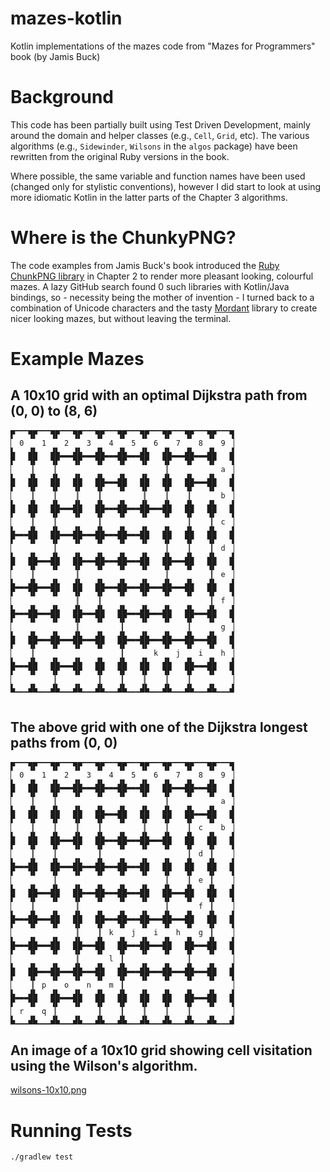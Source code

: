 # mazes-kotlin

Kotlin implementations of the mazes code from "Mazes for Programmers" book (by Jamis Buck)

# Background

This code has been partially built using Test Driven Development, mainly around the domain and helper classes
(e.g., `Cell`, `Grid`, etc). The various algorithms (e.g., `Sidewinder`, `Wilsons` in the `algos` package)
have been rewritten from the original Ruby versions in the book.

Where possible, the same variable and function names have been used (changed only for stylistic conventions),
however I did start to look at using more idiomatic Kotlin in the latter parts of the Chapter 3 algorithms.

# Where is the ChunkyPNG?

The code examples from Jamis Buck's book introduced
the [Ruby ChunkPNG library](https://github.com/wvanbergen/chunky_png)
in Chapter 2 to render more pleasant looking, colourful mazes. A lazy GitHub search found 0 such libraries with
Kotlin/Java
bindings, so - necessity being the mother of invention - I turned back to a combination of Unicode characters and the
tasty [Mordant](https://github.com/ajalt/mordant) library to create nicer looking mazes, but without leaving the
terminal.

# Example Mazes

## A 10x10 grid with an optimal Dijkstra path from (0, 0) to (8, 6)

```
▛▔▔▔▜▛▔▔▔▜▛▔▔▔▜▛▔▔▔▜▛▔▔▔▜▛▔▔▔▜▛▔▔▔▜▛▔▔▔▜▛▔▔▔▜▛▔▔▔▜
▏ 0    1    2    3    4    5    6    7    8    9 ▕
▙   ▟▙   ▟▙▁▁▁▟▙▁▁▁▟▙▁▁▁▟▙▁▁▁▟▙   ▟▙▁▁▁▟▙▁▁▁▟▙   ▟
▛   ▜▛   ▜▛▔▔▔▜▛▔▔▔▜▛▔▔▔▜▛▔▔▔▜▛   ▜▛▔▔▔▜▛▔▔▔▜▛   ▜
▏   ▕▏   ▕▏                       ▕▏           a ▕
▙   ▟▙   ▟▙   ▟▙   ▟▙▁▁▁▟▙   ▟▙   ▟▙   ▟▙▁▁▁▟▙   ▟
▛   ▜▛   ▜▛   ▜▛   ▜▛▔▔▔▜▛   ▜▛   ▜▛   ▜▛▔▔▔▜▛   ▜
▏   ▕▏   ▕▏   ▕▏   ▕▏        ▕▏   ▕▏   ▕▏      b ▕
▙   ▟▙   ▟▙▁▁▁▟▙   ▟▙▁▁▁▟▙▁▁▁▟▙▁▁▁▟▙   ▟▙   ▟▙   ▟
▛   ▜▛   ▜▛▔▔▔▜▛   ▜▛▔▔▔▜▛▔▔▔▜▛▔▔▔▜▛   ▜▛   ▜▛   ▜
▏   ▕▏   ▕▏        ▕▏                  ▕▏   ▕▏ c ▕
▙▁▁▁▟▙   ▟▙▁▁▁▟▙▁▁▁▟▙▁▁▁▟▙▁▁▁▟▙   ▟▙   ▟▙   ▟▙   ▟
▛▔▔▔▜▛   ▜▛▔▔▔▜▛▔▔▔▜▛▔▔▔▜▛▔▔▔▜▛   ▜▛   ▜▛   ▜▛   ▜
▏        ▕▏                       ▕▏   ▕▏   ▕▏ d ▕
▙   ▟▙▁▁▁▟▙   ▟▙▁▁▁▟▙▁▁▁▟▙▁▁▁▟▙   ▟▙▁▁▁▟▙   ▟▙   ▟
▛   ▜▛▔▔▔▜▛   ▜▛▔▔▔▜▛▔▔▔▜▛▔▔▔▜▛   ▜▛▔▔▔▜▛   ▜▛   ▜
▏   ▕▏        ▕▏                  ▕▏        ▕▏ e ▕
▙▁▁▁▟▙▁▁▁▟▙   ▟▙   ▟▙▁▁▁▟▙▁▁▁▟▙▁▁▁▟▙▁▁▁▟▙   ▟▙   ▟
▛▔▔▔▜▛▔▔▔▜▛   ▜▛   ▜▛▔▔▔▜▛▔▔▔▜▛▔▔▔▜▛▔▔▔▜▛   ▜▛   ▜
▏             ▕▏   ▕▏                       ▕▏ f ▕
▙▁▁▁▟▙▁▁▁▟▙   ▟▙▁▁▁▟▙   ▟▙▁▁▁▟▙▁▁▁▟▙   ▟▙▁▁▁▟▙   ▟
▛▔▔▔▜▛▔▔▔▜▛   ▜▛▔▔▔▜▛   ▜▛▔▔▔▜▛▔▔▔▜▛   ▜▛▔▔▔▜▛   ▜
▏             ▕▏        ▕▏             ▕▏      g ▕
▙   ▟▙▁▁▁▟▙▁▁▁▟▙▁▁▁▟▙   ▟▙▁▁▁▟▙▁▁▁▟▙▁▁▁▟▙▁▁▁▟▙   ▟
▛   ▜▛▔▔▔▜▛▔▔▔▜▛▔▔▔▜▛   ▜▛▔▔▔▜▛▔▔▔▜▛▔▔▔▜▛▔▔▔▜▛   ▜
▏   ▕▏                  ▕▏      k    j    i    h ▕
▙▁▁▁▟▙   ▟▙▁▁▁▟▙   ▟▙   ▟▙   ▟▙   ▟▙   ▟▙▁▁▁▟▙   ▟
▛▔▔▔▜▛   ▜▛▔▔▔▜▛   ▜▛   ▜▛   ▜▛   ▜▛   ▜▛▔▔▔▜▛   ▜
▏        ▕▏        ▕▏   ▕▏   ▕▏   ▕▏   ▕▏        ▕
▙▁▁▁▟▙▁▁▁▟▙▁▁▁▟▙▁▁▁▟▙▁▁▁▟▙▁▁▁▟▙▁▁▁▟▙▁▁▁▟▙▁▁▁▟▙▁▁▁▟


```

## The above grid with one of the Dijkstra longest paths from (0, 0)

```
▛▔▔▔▜▛▔▔▔▜▛▔▔▔▜▛▔▔▔▜▛▔▔▔▜▛▔▔▔▜▛▔▔▔▜▛▔▔▔▜▛▔▔▔▜▛▔▔▔▜
▏ 0    1    2    3    4    5    6    7    8    9 ▕
▙   ▟▙   ▟▙▁▁▁▟▙▁▁▁▟▙▁▁▁▟▙▁▁▁▟▙   ▟▙▁▁▁▟▙▁▁▁▟▙   ▟
▛   ▜▛   ▜▛▔▔▔▜▛▔▔▔▜▛▔▔▔▜▛▔▔▔▜▛   ▜▛▔▔▔▜▛▔▔▔▜▛   ▜
▏   ▕▏   ▕▏                       ▕▏           a ▕
▙   ▟▙   ▟▙   ▟▙   ▟▙▁▁▁▟▙   ▟▙   ▟▙   ▟▙▁▁▁▟▙   ▟
▛   ▜▛   ▜▛   ▜▛   ▜▛▔▔▔▜▛   ▜▛   ▜▛   ▜▛▔▔▔▜▛   ▜
▏   ▕▏   ▕▏   ▕▏   ▕▏        ▕▏   ▕▏   ▕▏ c    b ▕
▙   ▟▙   ▟▙▁▁▁▟▙   ▟▙▁▁▁▟▙▁▁▁▟▙▁▁▁▟▙   ▟▙   ▟▙   ▟
▛   ▜▛   ▜▛▔▔▔▜▛   ▜▛▔▔▔▜▛▔▔▔▜▛▔▔▔▜▛   ▜▛   ▜▛   ▜
▏   ▕▏   ▕▏        ▕▏                  ▕▏ d ▕▏   ▕
▙▁▁▁▟▙   ▟▙▁▁▁▟▙▁▁▁▟▙▁▁▁▟▙▁▁▁▟▙   ▟▙   ▟▙   ▟▙   ▟
▛▔▔▔▜▛   ▜▛▔▔▔▜▛▔▔▔▜▛▔▔▔▜▛▔▔▔▜▛   ▜▛   ▜▛   ▜▛   ▜
▏        ▕▏                       ▕▏   ▕▏ e ▕▏   ▕
▙   ▟▙▁▁▁▟▙   ▟▙▁▁▁▟▙▁▁▁▟▙▁▁▁▟▙   ▟▙▁▁▁▟▙   ▟▙   ▟
▛   ▜▛▔▔▔▜▛   ▜▛▔▔▔▜▛▔▔▔▜▛▔▔▔▜▛   ▜▛▔▔▔▜▛   ▜▛   ▜
▏   ▕▏        ▕▏                  ▕▏      f ▕▏   ▕
▙▁▁▁▟▙▁▁▁▟▙   ▟▙   ▟▙▁▁▁▟▙▁▁▁▟▙▁▁▁▟▙▁▁▁▟▙   ▟▙   ▟
▛▔▔▔▜▛▔▔▔▜▛   ▜▛   ▜▛▔▔▔▜▛▔▔▔▜▛▔▔▔▜▛▔▔▔▜▛   ▜▛   ▜
▏             ▕▏   ▕▏ k    j    i    h    g ▕▏   ▕
▙▁▁▁▟▙▁▁▁▟▙   ▟▙▁▁▁▟▙   ▟▙▁▁▁▟▙▁▁▁▟▙   ▟▙▁▁▁▟▙   ▟
▛▔▔▔▜▛▔▔▔▜▛   ▜▛▔▔▔▜▛   ▜▛▔▔▔▜▛▔▔▔▜▛   ▜▛▔▔▔▜▛   ▜
▏             ▕▏      l ▕▏             ▕▏        ▕
▙   ▟▙▁▁▁▟▙▁▁▁▟▙▁▁▁▟▙   ▟▙▁▁▁▟▙▁▁▁▟▙▁▁▁▟▙▁▁▁▟▙   ▟
▛   ▜▛▔▔▔▜▛▔▔▔▜▛▔▔▔▜▛   ▜▛▔▔▔▜▛▔▔▔▜▛▔▔▔▜▛▔▔▔▜▛   ▜
▏   ▕▏ p    o    n    m ▕▏                       ▕
▙▁▁▁▟▙   ▟▙▁▁▁▟▙   ▟▙   ▟▙   ▟▙   ▟▙   ▟▙▁▁▁▟▙   ▟
▛▔▔▔▜▛   ▜▛▔▔▔▜▛   ▜▛   ▜▛   ▜▛   ▜▛   ▜▛▔▔▔▜▛   ▜
▏ r    q ▕▏        ▕▏   ▕▏   ▕▏   ▕▏   ▕▏        ▕
▙▁▁▁▟▙▁▁▁▟▙▁▁▁▟▙▁▁▁▟▙▁▁▁▟▙▁▁▁▟▙▁▁▁▟▙▁▁▁▟▙▁▁▁▟▙▁▁▁▟

```

## An image of a 10x10 grid showing cell visitation using the Wilson's algorithm.

[wilsons-10x10.png](img/wilsons-10x10.png)

# Running Tests

`./gradlew test`

[//]: # ()

[//]: # (# Running Demos)
